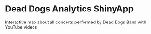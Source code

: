 # Dead Dogs Analytics ShinyApp
Interactive map about all concerts performed by Dead Dogs Band with YouTube videos
